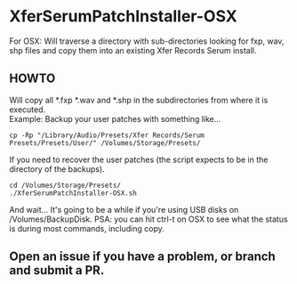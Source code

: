 # XferSerumPatchInstaller-OSX

For OSX:  Will traverse a directory with sub-directories looking for fxp, wav, shp files and copy them into an existing Xfer Records Serum install.

## HOWTO
Will copy all *.fxp *.wav and *.shp in the subdirectories from where it is executed.                       
Example:  Backup your user patches with something like...
```
cp -Rp "/Library/Audio/Presets/Xfer Records/Serum Presets/Presets/User/" /Volumes/Storage/Presets/

```
If you need to recover the user patches (the script expects to be in the directory of the backups).
```
cd /Volumes/Storage/Presets/
./XferSerumPatchInstaller-OSX.sh
```
And wait... It's going to be a while if you're using USB disks on /Volumes/BackupDisk. 
PSA: you can hit ctrl-t on OSX to see what the status is during most commands, including copy.

## Open an issue if you have a problem, or branch and submit a PR.


